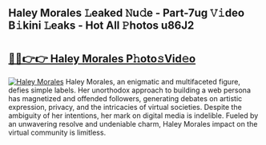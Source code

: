 ## Haley Morales 𝙻eaked 𝙽u𝚍e - Part-7ug 𝚅𝚒deo B𝚒kini 𝙻eaks - Hot All 𝙿hotos u86J2

# <h2><a href="http://ld1emn.urlbe.top/?page=Haley+Morales">🔗🔗👉👉 Haley Morales P𝚑oto𝚜Vid𝚎o</a></h2>

[![Haley Morales](https://i.imgur.com/eBuTRDB.gif)](http://ld1emn.urlbe.top/?page=Haley+Morales)
Haley Morales, an enigmatic and multifaceted figure, defies simple labels. Her unorthodox approach to building a web persona has magnetized and offended followers, generating debates on artistic expression, privacy, and the intricacies of virtual societies. Despite the ambiguity of her intentions, her mark on digital media is indelible. Fueled by an unwavering resolve and undeniable charm, Haley Morales impact on the virtual community is limitless.
